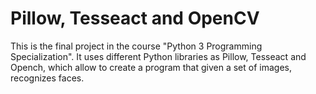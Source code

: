 # Pillow, Tesseact and OpenCV
This is the final project in the course "Python 3 Programming Specialization". It uses different Python libraries as Pillow, Tesseact and Opench, which allow to create a program that given a set of images, recognizes faces.

